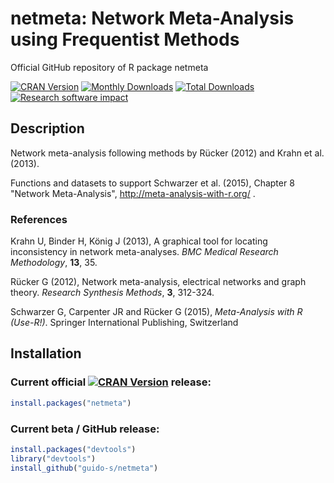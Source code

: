 # netmeta: Network Meta-Analysis using Frequentist Methods
Official GitHub repository of R package netmeta

[![CRAN Version](http://www.r-pkg.org/badges/version/netmeta)](https://cran.r-project.org/package=netmeta)
[![Monthly Downloads](http://cranlogs.r-pkg.org/badges/netmeta)](http://cranlogs.r-pkg.org/badges/netmeta)
[![Total Downloads](http://cranlogs.r-pkg.org/badges/grand-total/netmeta)](http://cranlogs.r-pkg.org/badges/grand-total/netmeta)
[![Research software impact](http://depsy.org/api/package/cran/netmeta/badge.svg)](http://depsy.org/package/r/netmeta)


## Description

Network meta-analysis following methods by Rücker (2012) and Krahn et al. (2013).

Functions and datasets to support Schwarzer et al. (2015), Chapter 8
"Network Meta-Analysis", http://meta-analysis-with-r.org/ .

### References

Krahn U, Binder H, König J (2013), A graphical tool for locating inconsistency in network meta-analyses. *BMC Medical Research Methodology*, **13**, 35.

Rücker G (2012), Network meta-analysis, electrical networks and graph
theory.  *Research Synthesis Methods*, **3**, 312-324.

Schwarzer G, Carpenter JR and Rücker G (2015), *Meta-Analysis with R
(Use-R!)*. Springer International Publishing, Switzerland


## Installation

### Current official [![CRAN Version](http://www.r-pkg.org/badges/version/netmeta)](https://cran.r-project.org/package=netmeta) release:
```r
install.packages("netmeta")
```

### Current beta / GitHub release:
```r
install.packages("devtools")
library("devtools")
install_github("guido-s/netmeta")
```
